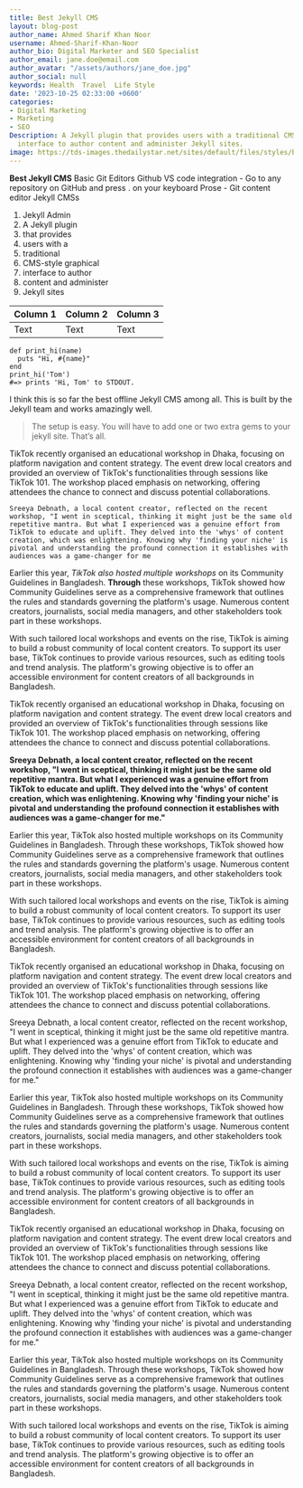 ```yaml
---
title: Best Jekyll CMS
layout: blog-post
author_name: Ahmed Sharif Khan Noor
username: Ahmed-Sharif-Khan-Noor
author_bio: Digital Marketer and SEO Specialist
author_email: jane.doe@email.com
author_avatar: "/assets/authors/jane_doe.jpg"
author_social: null
keywords: Health  Travel  Life Style
date: '2023-10-25 02:33:00 +0600'
categories:
- Digital Marketing
- Marketing
- SEO
Description: A Jekyll plugin that provides users with a traditional CMS-style graphical
  interface to author content and administer Jekyll sites.
image: https://tds-images.thedailystar.net/sites/default/files/styles/big_202/public/images/2023/10/19/dalle_2023-10-19_19.19.51_-_vibrant_landscape_image_of_two_brown-skinned_urban_bangladeshi_girls_in_their_teens_sitting_on_a_city_bench._one_holds_a_smartphone_and_they_both_dan.png
---
```


**Best Jekyll CMS**
Basic Git Editors
Github VS code integration - Go to any repository on GitHub and press . on your keyboard
Prose - Git content editor
Jekyll CMSs

1. Jekyll Admin
1. A Jekyll plugin 
1. that provides 
1. users with a
1. traditional 
1. CMS-style graphical
1. interface to author 
1. content and administer 
1. Jekyll sites

| Column 1 | Column 2 | Column 3 |
| -------- | -------- | -------- |
| Text     | Text     | Text     |

```
def print_hi(name)
  puts "Hi, #{name}"
end
print_hi('Tom')
#=> prints 'Hi, Tom' to STDOUT.
```


I think this is so far the best offline Jekyll CMS among all. This is built by the Jekyll team and works amazingly well.

> The setup is easy. You will have to add one or two extra gems to your jekyll site. That’s all.

TikTok recently organised an educational workshop in Dhaka, focusing on platform navigation and content strategy. The event drew local creators and provided an overview of TikTok's functionalities through sessions like TikTok 101. The workshop placed emphasis on networking, offering attendees the chance to connect and discuss potential collaborations.

```
Sreeya Debnath, a local content creator, reflected on the recent workshop, "I went in sceptical, thinking it might just be the same old repetitive mantra. But what I experienced was a genuine effort from TikTok to educate and uplift. They delved into the 'whys' of content creation, which was enlightening. Knowing why 'finding your niche' is pivotal and understanding the profound connection it establishes with audiences was a game-changer for me
```
Earlier this year, *TikTok also hosted multiple workshops* on its Community Guidelines in Bangladesh. **Through** these workshops, TikTok showed how Community Guidelines serve as a comprehensive framework that outlines the rules and standards governing the platform's usage. Numerous content creators, journalists, social media managers, and other stakeholders took part in these workshops.

With such tailored local workshops and events on the rise, TikTok is aiming to build a robust community of local content creators. To support its user base, TikTok continues to provide various resources, such as editing tools and trend analysis. The platform's growing objective is to offer an accessible environment for content creators of all backgrounds in Bangladesh.

TikTok recently organised an educational workshop in Dhaka, focusing on platform navigation and content strategy. The event drew local creators and provided an overview of TikTok's functionalities through sessions like TikTok 101. The workshop placed emphasis on networking, offering attendees the chance to connect and discuss potential collaborations.

**Sreeya Debnath, a local content creator, reflected on the recent workshop, "I went in sceptical, thinking it might just be the same old repetitive mantra. But what I experienced was a genuine effort from TikTok to educate and uplift. They delved into the 'whys' of content creation, which was enlightening. Knowing why 'finding your niche' is pivotal and understanding the profound connection it establishes with audiences was a game-changer for me."**

Earlier this year, TikTok also hosted multiple workshops on its Community Guidelines in Bangladesh. Through these workshops, TikTok showed how Community Guidelines serve as a comprehensive framework that outlines the rules and standards governing the platform's usage. Numerous content creators, journalists, social media managers, and other stakeholders took part in these workshops.

With such tailored local workshops and events on the rise, TikTok is aiming to build a robust community of local content creators. To support its user base, TikTok continues to provide various resources, such as editing tools and trend analysis. The platform's growing objective is to offer an accessible environment for content creators of all backgrounds in Bangladesh.

TikTok recently organised an educational workshop in Dhaka, focusing on platform navigation and content strategy. The event drew local creators and provided an overview of TikTok's functionalities through sessions like TikTok 101. The workshop placed emphasis on networking, offering attendees the chance to connect and discuss potential collaborations.

Sreeya Debnath, a local content creator, reflected on the recent workshop, "I went in sceptical, thinking it might just be the same old repetitive mantra. But what I experienced was a genuine effort from TikTok to educate and uplift. They delved into the 'whys' of content creation, which was enlightening. Knowing why 'finding your niche' is pivotal and understanding the profound connection it establishes with audiences was a game-changer for me."

Earlier this year, TikTok also hosted multiple workshops on its Community Guidelines in Bangladesh. Through these workshops, TikTok showed how Community Guidelines serve as a comprehensive framework that outlines the rules and standards governing the platform's usage. Numerous content creators, journalists, social media managers, and other stakeholders took part in these workshops.

With such tailored local workshops and events on the rise, TikTok is aiming to build a robust community of local content creators. To support its user base, TikTok continues to provide various resources, such as editing tools and trend analysis. The platform's growing objective is to offer an accessible environment for content creators of all backgrounds in Bangladesh.

TikTok recently organised an educational workshop in Dhaka, focusing on platform navigation and content strategy. The event drew local creators and provided an overview of TikTok's functionalities through sessions like TikTok 101. The workshop placed emphasis on networking, offering attendees the chance to connect and discuss potential collaborations.

Sreeya Debnath, a local content creator, reflected on the recent workshop, "I went in sceptical, thinking it might just be the same old repetitive mantra. But what I experienced was a genuine effort from TikTok to educate and uplift. They delved into the 'whys' of content creation, which was enlightening. Knowing why 'finding your niche' is pivotal and understanding the profound connection it establishes with audiences was a game-changer for me."

Earlier this year, TikTok also hosted multiple workshops on its Community Guidelines in Bangladesh. Through these workshops, TikTok showed how Community Guidelines serve as a comprehensive framework that outlines the rules and standards governing the platform's usage. Numerous content creators, journalists, social media managers, and other stakeholders took part in these workshops.

With such tailored local workshops and events on the rise, TikTok is aiming to build a robust community of local content creators. To support its user base, TikTok continues to provide various resources, such as editing tools and trend analysis. The platform's growing objective is to offer an accessible environment for content creators of all backgrounds in Bangladesh.
